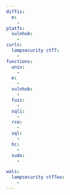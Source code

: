 ```yaml
---
diffis:
  e:
    -
platfs:
  vulnhub:
    -
curls:
  lampsecurity ctf7:
    -
functions:
  unix:
    -
  e:
    -
  vulnhub:
    -
  fuzz:
    -
  sqli:
    -
  rce:
    -
  sql:
    -
  hc:
    -
  sudo:
    -

wals:
  lampsecurity ctf7wu:
    -
---
```

